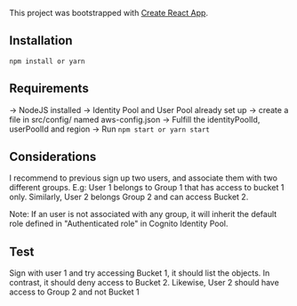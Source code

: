 This project was bootstrapped with [Create React App](https://github.com/facebook/create-react-app).

## Installation
` npm install or yarn `


## Requirements
-> NodeJS installed
-> Identity Pool and User Pool already set up
-> create a file in src/config/ named aws-config.json
-> Fulfill the identityPoolId, userPoolId and region
-> Run ` npm start or yarn start `

## Considerations
I recommend to previous sign up two users, and associate them with two different groups.
E.g: User 1 belongs to Group 1 that has access to bucket 1 only. Similarly, User 2 belongs Group 2 and can access Bucket 2.

Note: If an user is not associated with any group, it will inherit the default role defined in "Authenticated role" in Cognito Identity Pool.


## Test     
Sign with user 1 and try accessing Bucket 1, it should list the objects. In contrast, it should deny access to Bucket 2. Likewise, User 2 should have access to Group 2 and not Bucket 1